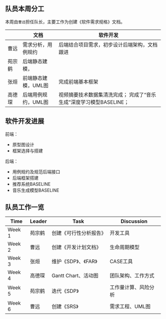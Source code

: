 ## 队员本周分工

本周由`曹远`担任队长，主要工作为创建《软件需求规格》文档。

|        | 文档                 | 软件开发                                                            |
|--------|----------------------|---------------------------------------------------------------------|
| 曹远   | 需求分析，用例规约   | 后端结合项目需求，初步设计后端架构，文档跟进                                                           |
| 苑宗鹤 | 后端静态建模， |                                                                  |
| 张烜   | 前端静态建模，UML图 | 完成前端基本框架 |
| 高德琛 | 后端用例规约，UML图  | 视频摘要技术数据集清洗完成； 完成了“音乐生成”深度学习模型BASELINE； |

## 软件开发进展

前端：

- 原型图设计
- 框架选择与搭建


后端：

- 用例规约及规范后端接口
- 后端框架搭建
- 推荐系统BASELINE
- 音乐生成模型BASELINE

## 队员工作一览

| Time   | Leader | Task                   | Discussion   |
|--------|--------|------------------------|--------------|
| Week 1 | 苑宗鹤 | 创建《可行性分析报告》  | 开发工具            |
| Week 2 | 曹远   | 创建《开发计划文档》    | 生命周期模型        |
| Week 3 | 张烜   | 维护《SDP》、《FAR》    | CASE工具            |
| Week 4 | 高德琛 | Gantt Chart、活动图     | 团队架构、工作方式  |
| Week 5 | 苑宗鹤 | 迭代《SDP》             | 工作量计算、风险分析|
| Week 6 | 曹远   | 创建《SRS》             | 需求工程、UML图     |
